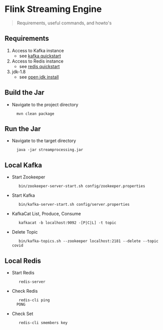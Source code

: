 # Flink Streaming Engine

> Requirements, useful commands, and howto's

## Requirements

1. Access to Kafka instance
   - see [kafka quickstart](https://kafka.apache.org/quickstart) 
2. Access to Redis instance
   - see [redis quickstart](https://redis.io/topics/quickstart)
3. jdk-1.8
   - see [open jdk install](https://openjdk.java.net/install/)


## Build the Jar
- Navigate to the project directory

        mvn clean package 

## Run the Jar
- Navigate to the target directory

        java -jar streamprocessing.jar
        
## Local Kafka

- Start Zookeeper

         bin/zookeeper-server-start.sh config/zookeeper.properties

- Start Kafka

         bin/kafka-server-start.sh config/server.properties

- KafkaCat List, Produce, Consume

         kafkacat -b localhost:9092 -[P|C|L] -t topic

- Delete Topic

         bin/kafka-topics.sh --zookeeper localhost:2181 --delete --topic covid



## Local Redis

- Start Redis

         redis-server

- Check Redis

         redis-cli ping
        PONG

- Check Set

         redis-cli smembers key

